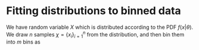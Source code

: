 # Fitting distributions to binned data

We have random variable $X$ which is distributed according to the PDF $f(x|\theta)$. We draw $n$ samples $\chi = \{x_i\}_{i=1}^{n}$ from the distribution, and then bin them into $m$ bins as
<!--stackedit_data:
eyJoaXN0b3J5IjpbLTIwMDA1ODQ4MzcsLTc4MDczMzI5OF19
-->